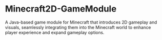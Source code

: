 # Minecraft2D-GameModule
A Java-based game module for Minecraft that introduces 2D gameplay and visuals, seamlessly integrating them into the Minecraft world to enhance player experience and expand gameplay options.
